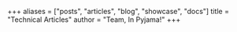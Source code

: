 +++
aliases = ["posts", "articles", "blog", "showcase", "docs"]
title = "Technical Articles"
author = "Team, In Pyjama!"
+++
